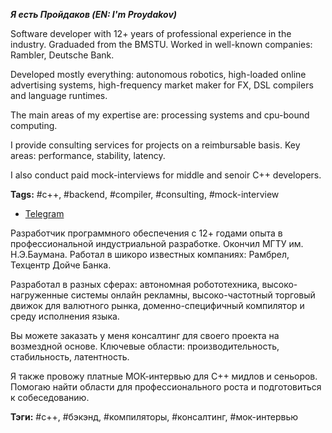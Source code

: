 ***Я есть Пройдаков (EN: I'm Proydakov)***

Software developer with 12+ years of professional experience in the industry. Graduaded from the BMSTU.
Worked in well-known companies: Rambler, Deutsche Bank.

Developed mostly everything: autonomous robotics, high-loaded online advertising systems,
high-frequency market maker for FX, DSL compilers and language runtimes.

The main areas of my expertise are: processing systems and cpu-bound computing.

I provide consulting services for projects on a reimbursable basis.
Key areas: performance, stability, latency.

I also conduct paid mock-interviews for middle and senoir C++ developers.

**Tags:** #c++, #backend, #compiler, #consulting, #mock-interview

- [Telegram](http://t.me/eproydakov)

Разработчик программного обеспечения с 12+ годами опыта в профессиональной индустриальной разработке. Окончил МГТУ им. Н.Э.Баумана.
Работал в шикоро известных компаниях: Рамбрел, Техцентр Дойче Банка.

Разработал в разных сферах: автономная робототехника, высоко-нагруженные системы онлайн рекламны,
высоко-частотный торговый движок для валютного рынка, доменно-специфичный компилятор и среду исполнения языка.

Вы можете заказать у меня консалтинг для своего проекта на возмездной основе.
Ключевые области: производительность, стабильность, латентность.

Я также провожу платные МОК-интервью для C++ мидлов и сеньоров.
Помогаю найти области для профессионального роста и подготовиться к собеседованию.

**Тэги:** #c++, #бэкэнд, #компиляторы, #консалтинг, #мок-интервью
